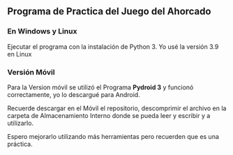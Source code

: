 ## Programa de Practica del Juego del Ahorcado

### En Windows y Linux

Ejecutar el programa con la instalación de Python 3. Yo usé la versión 3.9 en Linux

### Versión Móvil

Para la Version móvil se utilizó el Programa **Pydroid 3** y funcionó correctamente, yo lo descargué para Android.

Recuerde descargar en el Móvil el repositorio, descomprimir el archivo en la carpeta de Almacenamiento Interno donde se pueda leer y escribir y a utilizarlo.

Espero mejorarlo utilizando más herramientas pero recuerden que es una práctica. 




